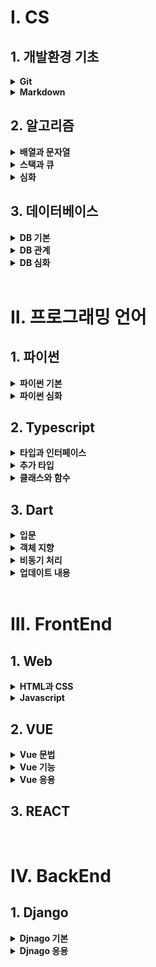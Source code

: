 # Ⅰ. CS

## <b>1. 개발환경 기초</b>
<details>
  <summary><b>Git</b></summary>
  <div markdown="1">
    <h6><a href="./Git/Git.md">Git</a></h6>
    <h6><a href="./Git/Undoing.md">Git Undoing</a></h6>
    <h6><a href="./Git/Reset.md">Git Reset</a></h6>
  </div>
</details>
<details>
  <summary><b>Markdown</b></summary>
  <div markdown="1">
    <h6><a href="./Markdown">Markdown 기초</a></h6>
  </div>
</details>

## <b>2. 알고리즘</b>
<details>
  <summary><b>배열과 문자열</b></summary>
  <div markdown="1">
    <h6><a href="./Algorithms/Array1.md">배열 1</a></h6>
    <h6><a href="./Algorithms/Array2.md">배열 2</a></h6>
    <h6><a href="./Algorithms/String.md">문자열</a></h6>
  </div>
</details>
<details>
  <summary><b>스택과 큐</b></summary>
  <div markdown="1">
    <h6><a href="./Algorithms/Stack1.md">스택 1</a></h6>
    <h6><a href="./Algorithms/Stack2.md">스택 2</a></h6>
    <h6><a href="./Algorithms/Queue.md">큐</a></h6>
  </div>
</details>
<details>
  <summary><b>심화</b></summary>
  <div markdown="1">
    <h6><a href="./Algorithms/Tree.md">트리</a></h6>
    <h6><a href="./Algorithms/APS응용.md">APS 응용</a></h6>
  </div>
</details>

## <b>3. 데이터베이스</b>
<details>
  <summary><b>DB 기본</b></summary>
  <div markdown="1">
    <h6><a href="./DB/데이터베이스시작하기.md">Database 시작</a></h6>
    <h6><a href="./DB/데이터베이스조작과모델링.md">조작과 모델링</a></h6>
  </div>
</details>
<details>
  <summary><b>DB 관계</b></summary>
  <div markdown="1">
    <h6><a href="./DB/데이터베이스관계1.md">관계 (1:N)</a></h6>
    <h6><a href="./DB/데이터베이스관계2.md">관계 (M:N)</a></h6>
  </div>
</details>
<details>
  <summary><b>DB 심화</b></summary>
  <div markdown="1">
    <h6><a href="./DB/데이터베이스추가내용.md">추가 내용</a></h6>
  </div>
</details>

<br>

# Ⅱ. 프로그래밍 언어

## <b>1. 파이썬</b>
<details>
  <summary><b>파이썬 기본</b></summary>
  <div markdown="1">
    <h6><a href="./Python/230116.ipynb">python 기초</a></h6>
    <h6><a href="./Python/230117.ipynb">python 제어문</a></h6>
    <h6><a href="./Python/230118.ipynb">python 함수</a></h6>
    <h6><a href="./Python/230119.ipynb">python 함수 응용</a></h6>
  </div>
</details>
<details>
  <summary><b>파이썬 심화</b></summary>
  <div markdown="1">
    <h6><a href="./Python/230125.ipynb">데이터 구조 1</a></h6>
    <h6><a href="./Python/230126.ipynb">데이터 구조 2</a></h6>
    <h6><a href="./Python/230130.ipynb">객체 지향 프로그래밍</a></h6>
    <h6><a href="./Python/230131.ipynb">OOP와 예외 처리</a></h6>
  </div>
</details>

## <b>2. Typescript</b> 
<details>
  <summary><b>타입과 인터페이스</b></summary>
  <div markdown="1">
    <h6><a href="./Typescript/type.md">기본 타입</a></h6>
    <h6><a href="./Typescript/interface.md">인터페이스</a></h6>
  </div>
</details>
<details>
  <summary><b>추가 타입</b></summary>
  <div markdown="1">
    <h6><a href="./Typescript/union_intersection.md">유니온/교차 타입</a></h6>
    <h6><a href="./Typescript/generic.md">Generic</a></h6>
    <h6><a href="./Typescript/utility.md">Utility</a></h6>
  </div>
</details>
<details>
  <summary><b>클래스와 함수</b></summary>
  <div markdown="1">
    <h6><a href="./Typescript/function.md">함수</a></h6>
    <h6><a href="./Typescript/class.md">클래스</a></h6>
  </div>
</details>

## <b>3. Dart</b>
<details>
  <summary><b>입문</b></summary>
  <div markdown="1">
    <h6><a href="./Dart/basic_syntax.md">기초 문법</a></h6>
    <h6><a href="./Dart/collection.md">컬렉션</a></h6>
    <h6><a href="./Dart/operator.md">연산자</a></h6>
    <h6><a href="./Dart/control_statements.md">제어문</a></h6>
    <h6><a href="./Dart/function_lambda.md">함수</a></h6>
    <h6><a href="./Dart/try_catch.md">예외 처리</a></h6>
  </div>
</details>
<details>
  <summary><b>객체 지향</b></summary>
  <div markdown="1">
    <h6><a href="./Dart/construction.md">생성자</a></h6>
    <h6><a href="./Dart/getter_setter.md">Getter와 Setter</a></h6>
    <h6><a href="./Dart/private.md">Private변수</a></h6>
    <h6><a href="./Dart/override.md">Override</a></h6>
    <h6><a href="./Dart/static.md">Static</a></h6>
    <h6><a href="./Dart/interface.md">Interface</a></h6>
    <h6><a href="./Dart/generic.md">Generic 타입</a></h6>
  </div>
</details>
<details>
  <summary><b>비동기 처리</b></summary>
  <div markdown="1">
    <h6><a href="./Dart/Future.md">Future</a></h6>
    <h6><a href="./Dart/Stream.md">Stream</a></h6>
  </div>
</details>
<details>
  <summary><b>업데이트 내용</b></summary>
  <div markdown="1">
    <h6><a href="./Dart/update_3.md">다트 3.0 업데이트 내용</a></h6>
  </div>
</details>

<br>

# Ⅲ. FrontEnd

## <b>1. Web</b>
<details>
  <summary><b>HTML과 CSS</b></summary>
  <div markdown="1">
    <h6><a href="./Web/Html_Css.md">Html와 CSS 기초</a></h6>
    <h6><a href="./Web/CSS.md">CSS</a></h6>
    <h6><a href="./Web/CSS_Layout.md">CSS Layout</a></h6>
    <h6><a href="./Web/bootstrap.md">반응형웹과 부트스트랩</a></h6>
  </div>
</details>
<details>
  <summary><b>Javascript</b></summary>
  <div markdown="1">
    <h6><a href="./Javascript/자료형과제어문.md">자료형과 제어문</a></h6>
    <h6><a href="./Javascript/배열과객체.md">배열과 객체</a></h6>
    <h6><a href="./Javascript/DOM.md">DOM 조작</a></h6>
    <h6><a href="./Javascript/이벤트.md">CSS Layout</a></h6>
    <h6><a href="./Javascript/비동기처리.md">비동기 처리</a></h6>
    <h6><a href="./Javascript/AJAX.md">AJAX</a></h6>
  </div>
</details>

## <b>2. VUE</b>
<details>
  <summary><b>Vue 문법</b></summary>
  <div markdown="1">
    <h6><a href="./Vue/vue기초문법.md">Vue 기초 문법</a></h6>
    <h6><a href="./Vue/vue심화문법.md">Vue 심화 문법</a></h6>
  </div>
</details>
<details>
  <summary><b>Vue 기능</b></summary>
  <div markdown="1">
    <h6><a href="./Vue/vueCLI.md">Vue CLI</a></h6>
    <h6><a href="./Vue/vue데이터통신.md">Vue 데이터 통신</a></h6>
    <h6><a href="./Vue/vue상태통신.md">Vue 상태 관리</a></h6>
    <h6><a href="./Vue/vueAdvanced.md">Vue Advanced</a></h6>
    <h6><a href="./Vue/vueRouter.md">Vue Router</a></h6>
  </div>
</details>
<details>
  <summary><b>Vue 응용</b></summary>
  <div markdown="1">
    <h6><a href="./Vue/vueWithDRF.md">Vue With CLI</a></h6>
    <h6><a href="./Vue/vue라이프사이클훅.md">Vue 라이프사이클훅</a></h6>
    <h6><a href="./Vue/vueAuth.md">Vue Auth</a></h6>
  </div>
</details>

## <b>3. REACT</b>

<br>

# Ⅳ. BackEnd

## <b>1. Django</b>
<details>
  <summary><b>Djnago 기본</b></summary>
  <div markdown="1">
    <h6><a href="./Django/Start_Framework.md">프레임워크의 시작</a></h6>
    <h6><a href="./Django/MTV_CRUD.md">MTV와 CRUD</a></h6>
    <h6><a href="./Django/HTTP_Mthod.md">HTTP Method</a></h6>
    <h6><a href="./Django/Model_ORM.md">Model과 ORM</a></h6>
    <h6><a href="./Django/Static_Media.md">Static Media</a></h6>
  </div>
</details>
<details>
  <summary><b>Djnago 응용</b></summary>
  <div markdown="1">
    <h6><a href="./Django/Auth1.md">Start Authentication</a></h6>
    <h6><a href="./Django/Auth2.md">Use Authentication</a></h6>
    <h6><a href="./Django/REST_API.md">REST API</a></h6>
    <h6><a href="./Django/Backend_Framework.md">Backend Framework</a></h6>
  </div>
</details>